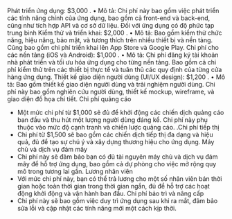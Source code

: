 Phát triển ứng dụng: $3,000 .
•	Mô tả: Chi phí này bao gồm việc phát triển các tính năng chính của ứng dụng, bao gồm cả front-end và back-end, cũng như tích hợp API và cơ sở dữ liệu. Đối với ứng dụng có độ phức tạp trung bình
Kiểm thử và triển khai: $2,000 .
•	Mô tả: Bao gồm kiểm thử chức năng, hiệu năng, bảo mật, và tương thích trên nhiều thiết bị và nền tảng. Cũng bao gồm chi phí triển khai lên App Store và Google Play.
Chi phí cho các nền tảng (iOS và Android): $1,000 .
•	Mô tả: Chi phí đăng ký tài khoản nhà phát triển và tối ưu hóa ứng dụng cho từng nền tảng. Bao gồm cả chi phí kiểm thử trên các thiết bị thực tế và tuân thủ các quy định của từng cửa hàng ứng dụng.
Thiết kế giao diện người dùng (UI/UX design): $1,200 .
•	Mô tả: Bao gồm thiết kế giao diện người dùng và trải nghiệm người dùng. Chi phí này bao gồm nghiên cứu người dùng, thiết kế mockup, wireframe, và giao diện đồ họa chi tiết.
Chi phí quảng cáo 
-	Một mức chi phí từ $1,000 sẽ đủ để khởi động các chiến dịch quảng cáo ban đầu và thu hút một lượng người dùng đáng kể. Chi phí này phụ thuộc vào mức độ cạnh tranh và chiến lược quảng cáo.
.Chi phí tiếp thị
- Chi phí từ $1,500 sẽ bao gồm các chiến dịch tiếp thị đa dạng và hiệu quả, đủ để tạo sự chú ý và xây dựng thương hiệu cho ứng dụng.
Máy chủ và dịch vụ đám mây
- Chi phí này sẽ đảm bảo bạn có đủ tài nguyên máy chủ và dịch vụ đám mây để hỗ trợ ứng dụng, bao gồm cả dự phòng cho việc mở rộng quy mô trong tương lai gần.
Lương nhân viên
- Với mức chi phí này, bạn có thể trả lương cho một số nhân viên bán thời gian hoặc toàn thời gian trong thời gian ngắn, đủ để hỗ trợ các hoạt động khởi động và vận hành ban đầu.
Chi phí bảo trì và nâng cấp
- Chi phí này sẽ bao gồm việc duy trì ứng dụng sau khi ra mắt, đảm bảo sửa lỗi và cập nhật các tính năng mới một cách kịp thời.
